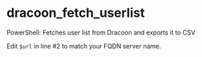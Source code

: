 # dracoon_fetch_userlist
PowerShell: Fetches user list from Dracoon and exports it to CSV

Edit `$url` in line #2 to match your FQDN server name.

